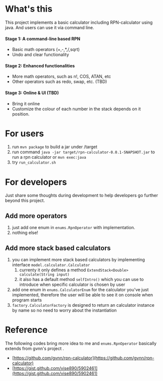 # What's this
This project implements a basic calculator including RPN-calculator using java. And users can use it via command line.

#### Stage 1: A command-line based RPN
- Basic math operators (+,-,*,/,sqrt)
- Undo and clear functionality
 
#### Stage 2: Enhanced functionalities
- More math operators, such as n!, COS, ATAN, etc
- Other operators such as redo, swap, etc. (TBD)

#### Stage 3: Online & UI (TBD)
- Bring it online
- Customize the colour of each number in the stack depends on it position.

# For users
1. run ```mvn package``` to build a jar under /target
2. run command ```java -jar target/rpn-calculator-0.0.1-SNAPSHOT.jar```  to run a rpn calculator or ```mvn exec:java```
3. try ```run_calculator.sh```

# For developers
Just share some thoughts during development to help developers go further beyond this project.

## Add more operators
1. just add one enum in ```enums.RpnOperator``` with implementation.
2. nothing else!

## Add more stack based calculators
1. you can implement more stack based calculators by implementing interface ```model.calculator.Calculator``` 
    1. currenty it only defines a method ```ExtendStack<Double> calculate(String input)```
    2. it also has a default method ```selfIntro()``` which you can use to introduce when specific calculator is chosen by user
2. add one enum in ```enums.CalculatorEnum``` for the calculator you've just implemented, therefore the user will be able to see it on console when program starts
3. ```factory.CalculatorFactory``` is designed to return an calculator instance by name so no need to worry about the instantiation

# Reference
The following codes bring more idea to me and ```enums.RpnOperator``` basically extends from gvnn's project .
- [https://github.com/gvnn/rpn-calculator](https://github.com/gvnn/rpn-calculator)
- [https://gist.github.com/vise890/5902461](https://gist.github.com/vise890/5902461)